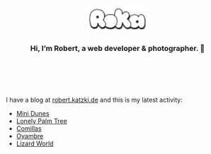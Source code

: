 <div align="center">
  <br>
  <br>
  <br>
  <br>
  <a href="https://robert.katzki.de/">
    <img width="140" src="https://github.com/ro-ka/ro-ka/blob/master/logo.svg" alt="Roka">
  </a>
  <br>
  <h3>Hi, I’m Robert, a web developer & photographer. 👋</h3>
 
  <br>
  <br>
  <br>
  <br>
</div>

I have a blog at [robert.katzki.de](https://robert.katzki.de/) and this is my latest activity:
<!-- BLOG-POST-LIST:START -->
- [Mini Dunes](https://robert.katzki.de/photos/2025/mini-dunes)
- [Lonely Palm Tree](https://robert.katzki.de/photos/2025/lonely-palm-tree)
- [Comillas](https://robert.katzki.de/photos/2025/comillas)
- [Oyambre](https://robert.katzki.de/photos/2025/oyambre)
- [Lizard World](https://robert.katzki.de/photos/2025/lizard-world)
<!-- BLOG-POST-LIST:END -->
